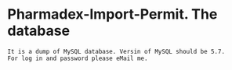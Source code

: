 # Pharmadex-Import-Permit. The database

	It is a dump of MySQL database. Versin of MySQL should be 5.7.
	For log in and password please eMail me.